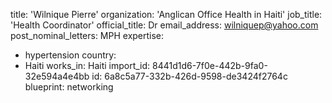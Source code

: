title: 'Wilnique Pierre'
organization: 'Anglican Office Health in Haiti'
job_title: 'Health Coordinator'
official_title: Dr
email_address: wilniquep@yahoo.com
post_nominal_letters: MPH
expertise:
  - hypertension
country:
  - Haiti
works_in: Haiti
import_id: 8441d1d6-7f0e-442b-9fa0-32e594a4e4bb
id: 6a8c5a77-332b-426d-9598-de3424f2764c
blueprint: networking
